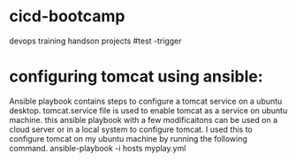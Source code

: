 # cicd-bootcamp
devops training handson projects
#test -trigger
# configuring tomcat using ansible:
Ansible playbook contains steps to configure a tomcat service on a ubuntu desktop. tomcat.service file is used to enable tomcat as a service on ubuntu machine. this ansible playbook with a few modificaitons can be used on a cloud server or in a local system to configure tomcat. I used this to configure tomcat on my ubuntu machine by running the following command.
  ansible-playbook -i hosts myplay.yml
